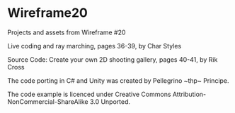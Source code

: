 # Wireframe20
Projects and assets from Wireframe #20

Live coding and ray marching, pages 36-39, by Char Styles

Source Code: Create your own 2D shooting gallery, pages 40-41, by Rik Cross

The code porting in C# and Unity was created by Pellegrino \~thp\~ Principe.

The code example is licenced under Creative Commons Attribution-NonCommercial-ShareAlike 3.0 Unported.
